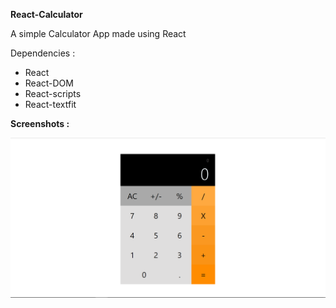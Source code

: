 <strong>React-Calculator</strong>

A simple Calculator App made using React

Dependencies :<br> 
<ul>
    <li>React</li>
    <li>React-DOM</li>
    <li>React-scripts</li>
    <li>React-textfit</li>
</ul>
 
<strong>Screenshots :</strong>

![Alt text](./scr.png?raw=true "Title")